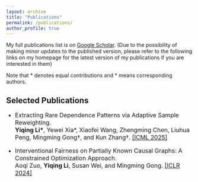 ```yaml
---
layout: archive
title: "Publications"
permalink: /publications/
author_profile: true
---
```


My full publications list is on [Google Scholar](https://scholar.google.com/citations?user=TSllt9AAAAAJ&hl=en). (Due to the possibility of making minor updates to the published version, please refer to the following links on my homepage for the latest version of my publications if you are interested in them)

Note that \* denotes equal contributions and † means corresponding authors.

 <!--
 <h2> Recent Preprints </h2>

<ul>
<font size="3">
 -->
<!-- <li><p> Computationally Faster Newton Methods by Lazy Evaluations. <br />
 <b>Lesi Chen</b>, Chengchang Liu, Luo Luo, and Jingzhao Zhang. <a href="https://arxiv.org/abs/2501.17488">[arXiv 2025]  </a>
</p></li> -->
<!-- <li><p> Near-Optimal Nonconvex-Strongly-Convex Bilevel Optimization with Fully First-Order Oracles. <br />
 <b>Lesi Chen*</b>, Yaohua Ma*, and Jingzhao Zhang. <a href="https://arxiv.org/abs/2306.14853">[arXiv 2023]  </a>
 </p></li> -->
<!-- </font>
</ul>-->

<h2> Selected Publications </h2>

<ul>
<font size="3">
<li><p> Extracting Rare Dependence Patterns via Adaptive Sample Reweighting. <br />
 <b>Yiqing Li*</b>, Yewei Xia*, Xiaofei Wang, Zhengming Chen, Liuhua Peng, Mingming Gong†, and Kun Zhang†. <a href="https://icml.cc/Conferences/2025/CallForPapers">[ICML 2025]</a>
 </p></li>
 <li><p> Interventional Fairness on Partially Known Causal Graphs: A Constrained Optimization Approach. <br />
 Aoqi Zuo, <b>Yiqing Li</b>, Susan Wei, and Mingming Gong. <a href="http://arxiv.org/abs/2401.10632">[ICLR 2024]</a>
 </p></li>
<!-- <li><p> Near-Optimal Algorithms for Making the Gradient Small in Stochastic Minimax Optimization. <br />
 <b>Lesi Chen</b> and Luo Luo. <a href="https://arxiv.org/abs/2208.05925">[JMLR 2024]</a> <b>Oral</b>
</p></li> 
<li><p> Functionally Constrained Algorithm Solves Convex Simple Bilevel Problems. <br />
Huaqing Zhang*, <b>Lesi Chen*</b>, Jing Xu, and Jingzhao Zhang. <a href="https://arxiv.org/abs/2409.06530">[NeurIPS 2024]  </a>
 </p></li> -->
<!--  <li><p>
Decentralized Convex Finite-Sum Optimization with Better Dependence on Condition Numbers. <br />
Yuxing Liu, <b>Lesi Chen</b>,  and Luo Luo. <a href="https://openreview.net/pdf?id=LLdeUPOUXk">[ICML 2024] </a> 
</p></li>
<li><p> Communication Efficient Distributed Newton Method with Fast Convergence Rates. <br />
 Chengchang Liu, <b>Lesi Chen</b>, Luo Luo, and John C.S. Lui. <a href="https://arxiv.org/abs/2305.17945">[SIGKDD 2023] </a>
</p> </li> -->
<!-- <li><p> On Finding Small Hyper-Gradients in Bilevel Optimization: Hardness Results and Improved Analysis. <br />
 <b>Lesi Chen*</b>, Jing Xu*, and Jingzhao Zhang. <a href="https://arxiv.org/abs/2301.00712">[COLT 2024] </a>
</p></li> -->
<!--  <li><p> An Efficient Stochastic Algorithm for Decentralized Nonconvex-Strongly-Concave Minimax Optimization. <br />
<b>Lesi Chen</b>, Haishan Ye, and Luo Luo. <a href="https://arxiv.org/abs/2212.02387">[AISTATS 2024] </a>
</p> </li> -->
<!--  <li><p>  Faster Gradient-Free Algorithms for Nonsmooth Nonconvex Stochastic Optimization. <br />
 <b>Lesi Chen</b>, Jing Xu, and Luo Luo. <a href="https://arxiv.org/abs/2301.06428"> [ICML 2023] </a>
 </p> </li> -->
<!--  <li><p>  Faster Stochastic Algorithms for Minimax Optimization under Polyak-Łojasiewicz Condition. <br />
 <b>Lesi Chen</b>, Boyuan Yao, and Luo Luo. <a href="https://arxiv.org/abs/2307.15868"> [NeurIPS 2022] </a>
 </p> </li> -->
</font>
</ul>

  
  
